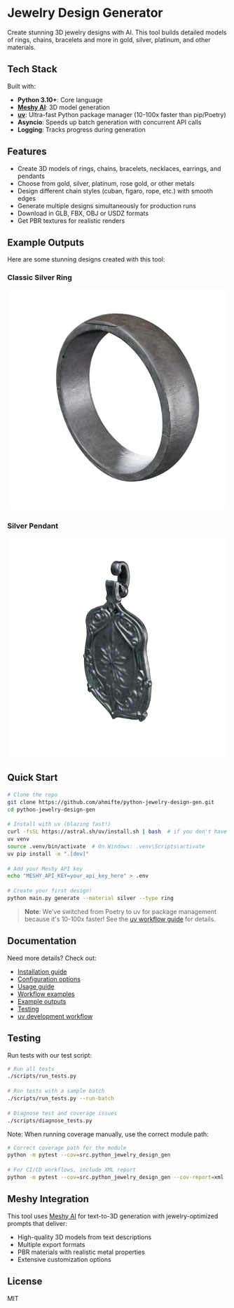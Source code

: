 # Jewelry Design Generator

Create stunning 3D jewelry designs with AI. This tool builds detailed models of rings, chains, bracelets and more in gold, silver, platinum, and other materials.

## Tech Stack

Built with:

- **Python 3.10+**: Core language
- **[Meshy AI](https://docs.meshy.ai)**: 3D model generation
- **[uv](https://github.com/astral-sh/uv)**: Ultra-fast Python package manager (10-100x faster than pip/Poetry)
- **Asyncio**: Speeds up batch generation with concurrent API calls
- **Logging**: Tracks progress during generation

## Features

- Create 3D models of rings, chains, bracelets, necklaces, earrings, and pendants
- Choose from gold, silver, platinum, rose gold, or other metals
- Design different chain styles (cuban, figaro, rope, etc.) with smooth edges
- Generate multiple designs simultaneously for production runs
- Download in GLB, FBX, OBJ or USDZ formats
- Get PBR textures for realistic renders

## Example Outputs

Here are some stunning designs created with this tool:

### Classic Silver Ring
![Silver Ring](examples/ring_example.png)

### Silver Pendant
![Silver Pendant](examples/pendant_example.png)

## Quick Start

```bash
# Clone the repo
git clone https://github.com/ahmifte/python-jewelry-design-gen.git
cd python-jewelry-design-gen

# Install with uv (blazing fast!)
curl -fsSL https://astral.sh/uv/install.sh | bash  # if you don't have uv yet
uv venv
source .venv/bin/activate  # On Windows: .venv\Scripts\activate
uv pip install -e ".[dev]"

# Add your Meshy API key
echo "MESHY_API_KEY=your_api_key_here" > .env

# Create your first design!
python main.py generate --material silver --type ring
```

> **Note**: We've switched from Poetry to uv for package management because it's 10-100x faster! See the [uv workflow guide](docs/uv_workflow.md) for details.

## Documentation

Need more details? Check out:

- [Installation guide](docs/installation.md)
- [Configuration options](docs/configuration.md)
- [Usage guide](docs/usage.md)
- [Workflow examples](docs/workflow.md)
- [Example outputs](docs/examples.md)
- [Testing](docs/testing.md)
- [uv development workflow](docs/uv_workflow.md)

## Testing

Run tests with our test script:

```bash
# Run all tests
./scripts/run_tests.py

# Run tests with a sample batch
./scripts/run_tests.py --run-batch

# Diagnose test and coverage issues
./scripts/diagnose_tests.py
```

Note: When running coverage manually, use the correct module path:

```bash
# Correct coverage path for the module
python -m pytest --cov=src.python_jewelry_design_gen

# For CI/CD workflows, include XML report
python -m pytest --cov=src.python_jewelry_design_gen --cov-report=xml
```

## Meshy Integration

This tool uses [Meshy AI](https://docs.meshy.ai) for text-to-3D generation with jewelry-optimized prompts that deliver:

- High-quality 3D models from text descriptions
- Multiple export formats
- PBR materials with realistic metal properties
- Extensive customization options

## License

MIT
